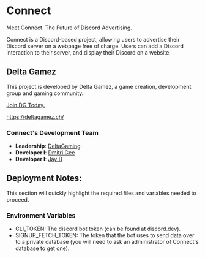 # Connect
Meet Connect. The Future of Discord Advertising. 

Connect is a Discord-based project, allowing users to advertise their Discord server on a webpage free of charge.
Users can add a Discord interaction to their server, and display their Discord on a website.

## Delta Gamez
This project is developed by Delta Gamez, a game creation, development group and gaming community. 

[Join DG Today.](https://discord.gg/sYpmUFQ)

https://deltagamez.ch/

### Connect's Development Team
- **Leadership**: [DeltaGaming](https://github.com/DeltaGamingCH)
- **Developer I**: [Dmitri Gee](https://github.com/DmitriGee)
- **Developer I**: [Jay B](https://github.com/kezza2k7)

## Deployment Notes:

This section will quickly highlight the required files and variables needed to proceed.

### Environment Variables
- CLI_TOKEN: The discord bot token (can be found at discord.dev).
- SIGNUP_FETCH_TOKEN: The token that the bot uses to send data over to a private database (you will need to ask an administrator of Connect's database to get one).
